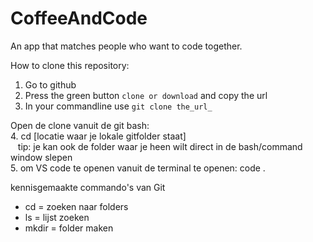 # CoffeeAndCode
An app that matches people who want to code together.

How to clone this repository:

1. Go to github
2. Press the green button `clone or download` and copy the url
3. In your commandline use `git clone the_url_`

Open de clone vanuit de git bash:  
4. cd [locatie waar je lokale gitfolder staat]  
    tip: je kan ook de folder waar je heen wilt direct in de bash/command window slepen  
5. om VS code te openen vanuit de terminal te openen: code . 

kennisgemaakte commando's van Git

- cd = zoeken naar folders
- ls = lijst zoeken
- mkdir = folder maken





